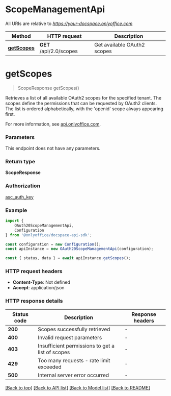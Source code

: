 # ScopeManagementApi

All URIs are relative to *https://your-docspace.onlyoffice.com*

|Method | HTTP request | Description|
|------------- | ------------- | -------------|
|[**getScopes**](#getscopes) | **GET** /api/2.0/scopes | Get available OAuth2 scopes|

# **getScopes**
> ScopeResponse getScopes()

Retrieves a list of all available OAuth2 scopes for the specified tenant. The scopes define the permissions that can be requested by OAuth2 clients. The list is ordered alphabetically, with the \'openid\' scope always appearing first.

For more information, see [api.onlyoffice.com](https://api.onlyoffice.com/docspace/api-backend/usage-api/get-scopes/).

### Parameters
This endpoint does not have any parameters.


### Return type

**ScopeResponse**

### Authorization

[asc_auth_key](../README.md#asc_auth_key)

### Example

```typescript
import {
    OAuth20ScopeManagementApi,
    Configuration
} from '@onlyoffice/docspace-api-sdk';

const configuration = new Configuration();
const apiInstance = new OAuth20ScopeManagementApi(configuration);

const { status, data } = await apiInstance.getScopes();
```

### HTTP request headers

 - **Content-Type**: Not defined
 - **Accept**: application/json


### HTTP response details
| Status code | Description | Response headers |
|-------------|-------------|------------------|
|**200** | Scopes successfully retrieved |  -  |
|**400** | Invalid request parameters |  -  |
|**403** | Insufficient permissions to get a list of scopes |  -  |
|**429** | Too many requests - rate limit exceeded |  -  |
|**500** | Internal server error occurred |  -  |

[[Back to top]](#) [[Back to API list]](../README.md#documentation-for-api-endpoints) [[Back to Model list]](../README.md#documentation-for-models) [[Back to README]](../README.md)

